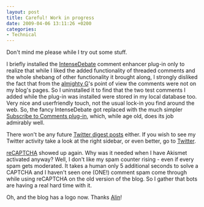 ```yaml
---
layout: post
title: Careful! Work in progress
date: 2009-04-06 13:11:26 +0200
categories:
- Technical
---
```

<p>Don't mind me please while I try out some stuff.</p>
<p>I briefly installed the <a href="http://intensedebate.com/">IntenseDebate</a> comment enhancer plug-in only to realize that while I liked the added functionality of threaded comments and the whole shebang of other functionality it brought along, I strongly disliked the fact that from the <a href="http://www.google.com">almighty G</a>'s point of view the comments were not on my blog's pages. So I uninstalled it to find that the two test comments I added while the plug-in was installed were stored in my local database too. Very nice and userfriendly touch, not the usual lock-in you find around the web. So, the fancy IntenseDebate got replaced with the much simpler <a href="http://txfx.net/code/wordpress/subscribe-to-comments/">Subscribe to Comments plug-in</a>, which, while age old, does its job admirably well.</p>
<p>There won't be any future <a href="http://www.rusiczki.net/2009/04/06/twitter-weekly-updates-for-2009-04-06/">Twitter digest posts</a> either. If you wish to see my Twitter activity take a look at the right sidebar, or even better, go to <a href="http://twitter.com/kitsched">Twitter</a>.</p>
<p><a href="http://recaptcha.net/">reCAPTCHA</a> showed up again. Why was it needed when I have Akismet activated anyway? Well, I don't like my spam counter rising - even if every spam gets moderated. It takes a human only 5 additional seconds to solve a CAPTCHA and I haven't seen one (ONE!) comment spam come through while using reCAPTCHA on the old version of the blog. So I gather that bots are having a real hard time with it.</p>
<p>Oh, and the blog has a logo now. Thanks <a href="http://www.adnan.ro">Alin</a>!</p>
